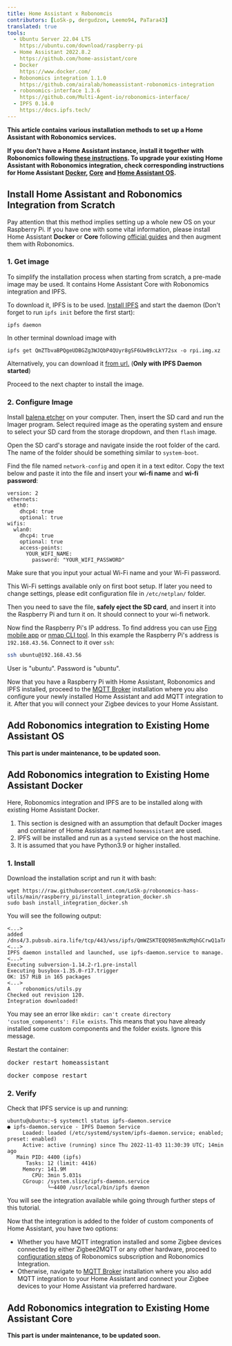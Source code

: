 ```yaml
---
title: Home Assistant x Robonomcis
contributors: [LoSk-p, dergudzon, Leemo94, PaTara43]
translated: true
tools:   
  - Ubuntu Server 22.04 LTS
    https://ubuntu.com/download/raspberry-pi
  - Home Assistant 2022.8.2
    https://github.com/home-assistant/core
  - Docker
    https://www.docker.com/
  - Robonomics integration 1.1.0
    https://github.com/airalab/homeassistant-robonomics-integration
  - robonomics-interface 1.3.6
    https://github.com/Multi-Agent-io/robonomics-interface/
  - IPFS 0.14.0
    https://docs.ipfs.tech/
---
```


**This article contains various installation methods to set up a Home Assistant with Robonomics services.** 

**If you don't have a Home Assistant instance, install it together with Robonomics following
[these instructions](#install-home-assistant-and-robonomics-integration-from-scratch). 
To upgrade your existing Home Assistant with Robonomics integration, check corresponding instructions for Home Assistant
[Docker](#add-robonomics-integration-to-existing-home-assistant-docker), [Core](#add-robonomics-integration-to-existing-home-assistant-core)
and [Home Assistant OS](#add-robonomics-integration-to-existing-home-assistant-os).**


## Install Home Assistant and Robonomics Integration from Scratch

<robo-wiki-note type="warning" title="Clean set up">

  Pay attention that this method implies setting up a whole new OS on your Raspberry Pi. If you have one with some vital
  information, please install Home Assistant **Docker** or **Core** following 
  [official guides](https://www.home-assistant.io/installation/raspberrypi) and then augment them with Robonomics.

</robo-wiki-note>

### 1. Get image
To simplify the installation process when starting from scratch, a pre-made image may be used. It contains Home Assistant
Core with Robonomics integration and IPFS.

To download it, IPFS is to be used. [Install IPFS](https://docs.ipfs.tech/install/command-line/) and start the daemon 
(Don't forget to run `ipfs init` before the first start):
```shell
ipfs daemon
```

In other terminal download image with

```shell
ipfs get QmZTbvaBPQgeUDBGZg3WJQbP4QUyr8gSF6Uw89cLkY72sx -o rpi.img.xz
```

<robo-wiki-note type="Note" title="Browser alternative">

  Alternatively, you can download it 
  [from url.](https://ipfs.io/ipfs/QmVKSwB6nXNjq8Yydb1unYWjahv2mz45ME4NTUw9mWBj2S?filename=rpi_hass.img.gz) 
  (**Only with IPFS Daemon started**)

</robo-wiki-note>


Proceed to the next chapter to install the image.

### 2. Configure Image

Install [balena etcher](https://www.balena.io/etcher/) on your computer. Then, insert the SD card and run the Imager program. 
Select required image as the operating system and ensure to select your SD card from the storage dropdown, and then `flash` image.

<robo-wiki-picture src="home-assistant/balena.jpg" alt="Balena installer" />

Open the SD card's storage and navigate inside the root folder of the card. The name of the folder should be something similar to `system-boot`.

Find the file named `network-config` and open it in a text editor. Copy the text below and paste it into the file and insert your **wi-fi name** and **wi-fi password**:

```
version: 2
ethernets: 
  eth0:
    dhcp4: true
    optional: true
wifis:
  wlan0:
    dhcp4: true
    optional: true
    access-points:
      YOUR_WIFI_NAME:
        password: "YOUR_WIFI_PASSWORD"
```

<robo-wiki-note type="warning">Make sure that you input your actual Wi-Fi name and your Wi-Fi password.</robo-wiki-note>

<robo-wiki-note type="note">This Wi-Fi settings available only on first boot setup.
If later you need to change settings, please edit configuration file in `/etc/netplan/` folder. 
</robo-wiki-note>

Then you need to save the file, **safely eject the SD card**, and insert it into the Raspberry Pi and turn it on. It should connect to your wi-fi network. 

Now find the Raspberry Pi's IP address. To find address you can use [Fing mobile app](https://www.fing.com/products)
or [nmap CLI tool](https://vitux.com/find-devices-connected-to-your-network-with-nmap/).  In this example the Raspberry Pi's address is `192.168.43.56`.
Connect to it over `ssh`:

```bash
ssh ubuntu@192.168.43.56
```

<robo-wiki-note type="note"> User is "ubuntu". Password is "ubuntu". </robo-wiki-note>


Now that you have a Raspberry Pi with Home Assistant, Robonomics and IPFS installed, proceed to the [MQTT Broker](/docs/mqtt-broker/)
installation where you also configure your newly installed Home Assistant and add MQTT integration to it. After that you will
connect your Zigbee devices to your Home Assistant.

## Add Robonomics integration to Existing Home Assistant OS

**This part is under maintenance, to be updated soon.**

## Add Robonomics integration to Existing Home Assistant Docker

<robo-wiki-note type="warning" title="DISCLAIMER">

  Here, Robonomics integration and IPFS are to be installed along with existing Home Assistant Docker.

  1. This section is designed with an assumption that default Docker images and container of Home Assistant named 
  `homeassistant` are used.
  2. IPFS will be installed and run as a `systemd` service on the host machine.
  3. It is assumed that you have Python3.9 or higher installed.

</robo-wiki-note>

### 1. Install

Download the installation script and run it with bash:

```shell
wget https://raw.githubusercontent.com/LoSk-p/robonomics-hass-utils/main/raspberry_pi/install_integration_docker.sh
sudo bash install_integration_docker.sh
```

You will see the following output:

```shell
<...>
added /dns4/3.pubsub.aira.life/tcp/443/wss/ipfs/QmWZSKTEQQ985mnNzMqhGCrwQ1aTA6sxVsorsycQz9cQrw
<...>
IPFS daemon installed and launched, use ipfs-daemon.service to manage.
<...>
Executing subversion-1.14.2-r1.pre-install
Executing busybox-1.35.0-r17.trigger
OK: 157 MiB in 165 packages
<...>
A    robonomics/utils.py
Checked out revision 120.
Integration downloaded!
```

<robo-wiki-note type="note" title="`custom_components` exists.">

  You may see an error like `mkdir: can't create directory 'custom_components': File exists`. This
  means that you have already installed some custom components and the folder exists. Ignore this message.

</robo-wiki-note>

Restart the container:

<robo-wiki-tabs>
  <robo-wiki-tab title="Docker">
    <pre>docker restart homeassistant</pre>
  </robo-wiki-tab>
  <robo-wiki-tab title="Docker Compose">
    <pre>docker compose restart</pre>
  </robo-wiki-tab>
</robo-wiki-tabs>


### 2. Verify

Check that IPFS service is up and running:
```shell
ubuntu@ubuntu:~$ systemctl status ipfs-daemon.service 
● ipfs-daemon.service - IPFS Daemon Service
     Loaded: loaded (/etc/systemd/system/ipfs-daemon.service; enabled; preset: enabled)
     Active: active (running) since Thu 2022-11-03 11:30:39 UTC; 14min ago
   Main PID: 4400 (ipfs)
      Tasks: 12 (limit: 4416)
     Memory: 141.9M
        CPU: 3min 5.031s
     CGroup: /system.slice/ipfs-daemon.service
             └─4400 /usr/local/bin/ipfs daemon
```

You will see the integration available while going through further steps of this tutorial.

Now that the integration is added to the folder of custom components of Home Assistant, you have two options:

- Whether you have MQTT integration installed and some Zigbee devices connected by either Zigbee2MQTT or any other hardware,
proceed to [configuration steps](/docs/iot-sub-setup) of Robonomics subscription and Robonomics Integration.
- Otherwise, navigate to [MQTT Broker](/docs/mqtt-broker/) installation where you also add MQTT integration to your Home
Assistant and connect your Zigbee devices to your Home Assistant via preferred hardware.

## Add Robonomics integration to Existing Home Assistant Core

**This part is under maintenance, to be updated soon.**

[//]: # (## Troubleshooting)

[//]: # (todo)
[//]: # (nmap)